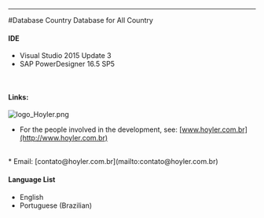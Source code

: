 -----------
#Database Country
Database for All Country
<br/>

#### IDE
* Visual Studio 2015 Update 3
* SAP PowerDesigner 16.5 SP5
<br/>

#### Links:
![logo_Hoyler.png](http://hoyler.com.br/wp-content/uploads/2016/05/logo_Hoyler.png)
<br/>
* For the people involved in the development, see: [www.hoyler.com.br](http://www.hoyler.com.br)
<br/>
* Email: [contato@hoyler.com.br](mailto:contato@hoyler.com.br)
<br/>

#### Language List
* English
* Portuguese (Brazilian)
<br/>